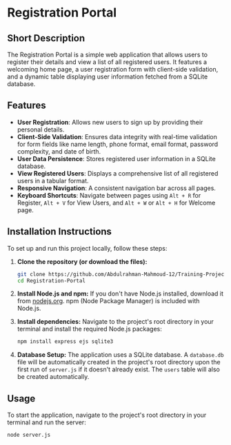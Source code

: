 # Registration Portal

## Short Description
The Registration Portal is a simple web application that allows users to register their details and view a list of all registered users. It features a welcoming home page, a user registration form with client-side validation, and a dynamic table displaying user information fetched from a SQLite database.

## Features
* **User Registration**: Allows new users to sign up by providing their personal details.
* **Client-Side Validation**: Ensures data integrity with real-time validation for form fields like name length, phone format, email format, password complexity, and date of birth.
* **User Data Persistence**: Stores registered user information in a SQLite database.
* **View Registered Users**: Displays a comprehensive list of all registered users in a tabular format.
* **Responsive Navigation**: A consistent navigation bar across all pages.
* **Keyboard Shortcuts**: Navigate between pages using `Alt + R` for Register, `Alt + V` for View Users, and `Alt + W` or `Alt + H` for Welcome page.

## Installation Instructions

To set up and run this project locally, follow these steps:

1.  **Clone the repository (or download the files):**
    ```bash
    git clone https://github.com/Abdulrahman-Mahmoud-12/Training-Project.git
    cd Registration-Portal
    ```

2.  **Install Node.js and npm:**
    If you don't have Node.js installed, download it from [nodejs.org](https://nodejs.org/). npm (Node Package Manager) is included with Node.js.

3.  **Install dependencies:**
    Navigate to the project's root directory in your terminal and install the required Node.js packages:
    ```bash
    npm install express ejs sqlite3
    ```

4.  **Database Setup:**
    The application uses a SQLite database. A `database.db` file will be automatically created in the project's root directory upon the first run of `server.js` if it doesn't already exist. The `users` table will also be created automatically.

## Usage

To start the application, navigate to the project's root directory in your terminal and run the server:

```bash
node server.js
